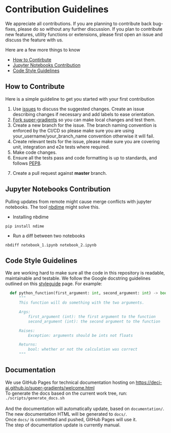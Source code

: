 # Contribution Guidelines

We appreciate all contributions. If you are planning to contribute back bug-fixes, please do so without any further discussion. If you plan to contribute new features, utility functions or extensions, please first open an issue and discuss the feature with us.

Here are a few more things to know

- [How to Contirbute](#how-to-contribute)
- [Jupyter Notebooks Contribution](#jupyter-notebooks-contribution)
- [Code Style Guidelines](#code-style-guidelines)
    
## How to Contribute

Here is a simple guideline to get you started with your first contribution
1. Use [issues](https://github.com/Deci-AI/super-gradients/issues) to discuss the suggested changes. Create an issue describing changes if necessary and add labels to ease orientation.
1. [Fork super-gradients](https://help.github.com/articles/fork-a-repo/) so you can make local changes and test them.
1. Create a new branch for the issue. The branch naming convention is enforced by the CI/CD so please make sure you are using your_username/your_branch_name convention otherwise it will fail.
1. Create relevant tests for the issue, please make sure you are covering unit, integration and e2e tests where required.
1. Make code changes.
1. Ensure all the tests pass and code formatting is up to standards, and follows [PEP8](https://www.python.org/dev/peps/pep-0008/).
<!--1. We use [pre-commit](https://pre-commit.com/) package to run our pre-commit hooks. Black formatter and flake8 linter will be ran on each commit. In order to set up pre-commit on your machine, follow the steps here, please note that you only need to run these steps the first time you use pre-commit for this project.)

    * Install pre-commit from pypi
   ```
    $ pip install pre-commit
   ```    
    * Set up pre-commit inside super-gradients repo which will create .git/hooks directory.
   ```
   $ pre-commit install
   ```
   ```
   $ git commit -m "message"
   ```
   
    * Each time you commit, git will run the pre-commit hooks (black and flake8 for now) on any python files that are getting committed and are part of the git index.  If black modifies/formats the file, or if flake8 finds any linting errors, the commit will not succeed. You will need to stage the file again if black changed the file, or fix the issues identified by flake8 and and stage it again.

    * To run pre-commit on all files just run
   ```
   $ pre-commit run --all-files
   ```
-->
7. Create a pull request against <b>master</b> branch.



## Jupyter Notebooks Contribution

Pulling updates from remote might cause merge conflicts with jupyter notebooks. The tool [nbdime](https://nbdime.readthedocs.io/en/latest/) might solve this.
* Installing nbdime
```
pip install ndime
```
* Run a diff between two notebooks
```
nbdiff notebook_1.ipynb notebook_2.ipynb
```

## Code Style Guidelines

We are working hard to make sure all the code in this repository is readable, maintainable and testable.
We follow the Google docstring guidelines outlined on this [styleguide](https://github.com/google/styleguide/blob/gh-pages/pyguide.md#38-comments-and-docstrings) page. For example:
```python
  def python_function(first_argument: int, second_argument: int) -> bool:
      """
      This function will do something with the two arguments.

      Args:
          first_argument (int): the first argument to the function
          second_argument (int): the second argument to the function

      Raises:
          Exception: arguments should be ints not floats

      Returns:
          bool: whether or not the calculation was correct
      """
```


## Documentation

We use  GitHub Pages for technical documentation hosting on https://deci-ai.github.io/super-gradients/welcome.html <br>
To generate the docs based on the current work tree, run: <br>
<code>./scripts/generate_docs.sh</code> <br><br>
And the documentation will automatically update, based on <code>documentation/</code>. <br>
The new documentation HTML will be generated to <code>docs/</code>. <br> 
Once <code>docs/</code> is committed and pushed, GitHub Pages will use it.<br>
The step of documentation update is currently manual.
